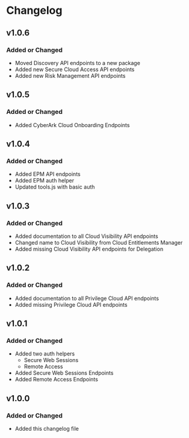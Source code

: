 # Changelog

## v1.0.6
### Added or Changed
- Moved Discovery API endpoints to a new package
- Added new Secure Cloud Access API endpoints
- Added new Risk Management API endpoints

## v1.0.5
### Added or Changed
- Added CyberArk Cloud Onboarding Endpoints

## v1.0.4

### Added or Changed
- Added EPM API endpoints
- Added EPM auth helper
- Updated tools.js with basic auth

## v1.0.3

### Added or Changed
- Added documentation to all Cloud Visibility API endpoints
- Changed name to Cloud Visibility from Cloud Entitlements Manager
- Added missing Cloud Visibility API endpoints for Delegation

## v1.0.2

### Added or Changed
- Added documentation to all Privilege Cloud API endpoints
- Added missing Privilege Cloud API endpoints

## v1.0.1

### Added or Changed 
- Added two auth helpers
  - Secure Web Sessions
  - Remote Access
- Added Secure Web Sessions Endpoints
- Added Remote Access Endpoints

## v1.0.0

### Added or Changed
- Added this changelog file